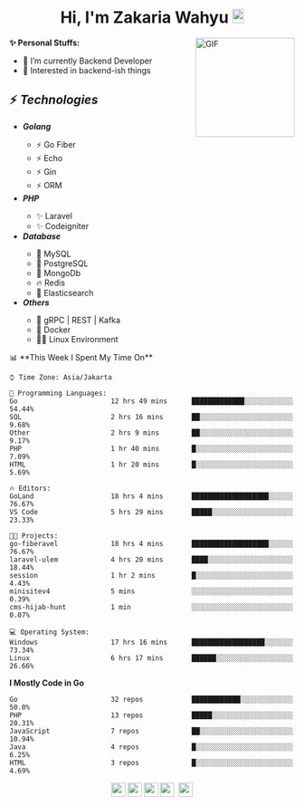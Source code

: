 <h1 align="center">Hi, I'm Zakaria Wahyu <img src="https://github.com/TheDudeThatCode/TheDudeThatCode/blob/master/Assets/Hi.gif" width="20px" height="25px"></h1>

<img align="right" alt="GIF" height="175px" src="https://www.nayakapratama.co.id/wp-content/uploads/2019/07/Website-Maintenance.gif" />

**✨ Personal Stuffs:**
- 🔭 I’m currently Backend Developer
- 🌱 Interested in backend-ish things

<h2>⚡ <i>Technologies</i></h2>
<ul>
<li><strong><i>Golang</i></strong></li>
  <ul>
    <li>⚡ Go Fiber</li>
    <li>⚡ Echo</li>
    <li>⚡ Gin</li>
    <li>⚡ ORM</li>
  </ul>
<li><strong><i>PHP</i></strong></li>
  <ul>
    <li>✨ Laravel</li>
    <li>✨ Codeigniter</li>
  </ul>
<li><strong><i>Database</i></strong></li>
  <ul>
    <li>🐬 MySQL</li>
    <li>🐘 PostgreSQL</li>
    <li>🍃 MongoDb</li>
    <li>🔥 Redis</li>
    <li>🔎 Elasticsearch</li>
  </ul>
  <li><strong><i>Others</i></strong></li>
  <ul>
    <li>💫 gRPC | REST | Kafka</li>
    <li>🐳 Docker</li>
    <li>👨‍💻 Linux Environment</li>
  </ul>
</ul>
<!--START_SECTION:waka-->
📊 **This Week I Spent My Time On** 

```text
⌚︎ Time Zone: Asia/Jakarta

💬 Programming Languages: 
Go                       12 hrs 49 mins      █████████████░░░░░░░░░░░░   54.44% 
SQL                      2 hrs 16 mins       ██░░░░░░░░░░░░░░░░░░░░░░░   9.68% 
Other                    2 hrs 9 mins        ██░░░░░░░░░░░░░░░░░░░░░░░   9.17% 
PHP                      1 hr 40 mins        █░░░░░░░░░░░░░░░░░░░░░░░░   7.09% 
HTML                     1 hr 20 mins        █░░░░░░░░░░░░░░░░░░░░░░░░   5.69%

🔥 Editors: 
GoLand                   18 hrs 4 mins       ███████████████████░░░░░░   76.67% 
VS Code                  5 hrs 29 mins       █████░░░░░░░░░░░░░░░░░░░░   23.33%

🐱‍💻 Projects: 
go-fiberavel             18 hrs 4 mins       ███████████████████░░░░░░   76.67% 
laravel-ulem             4 hrs 20 mins       ████░░░░░░░░░░░░░░░░░░░░░   18.44% 
session                  1 hr 2 mins         █░░░░░░░░░░░░░░░░░░░░░░░░   4.43% 
minisitev4               5 mins              ░░░░░░░░░░░░░░░░░░░░░░░░░   0.39% 
cms-hijab-hunt           1 min               ░░░░░░░░░░░░░░░░░░░░░░░░░   0.07%

💻 Operating System: 
Windows                  17 hrs 16 mins      ██████████████████░░░░░░░   73.34% 
Linux                    6 hrs 17 mins       ██████░░░░░░░░░░░░░░░░░░░   26.66%

```

**I Mostly Code in Go** 

```text
Go                       32 repos            ████████████░░░░░░░░░░░░░   50.0% 
PHP                      13 repos            █████░░░░░░░░░░░░░░░░░░░░   20.31% 
JavaScript               7 repos             ██░░░░░░░░░░░░░░░░░░░░░░░   10.94% 
Java                     4 repos             █░░░░░░░░░░░░░░░░░░░░░░░░   6.25% 
HTML                     3 repos             █░░░░░░░░░░░░░░░░░░░░░░░░   4.69%

```



<!--END_SECTION:waka-->

<p align="center">
<a href="https://www.linkedin.com/in/zakariawahyu" target="_blank"><img src="https://img.shields.io/badge/linkedin-%230077B5.svg?&style=for-the-badge&logo=linkedin&logoColor=white" height=25></a>
<a href="https://medium.com/@zakariawahyu" target="_blank"><img src="https://img.shields.io/badge/Medium-12100E?style=for-the-badge&logo=medium&logoColor=white" height=25></a>
<a href="https://medium.com/@zakariawahyu" target="_blank"><img src="https://img.shields.io/badge/Portfolio-2300843e?style=for-the-badge&logo=About.me&logoColor=white" height=25></a>
<a href="https://www.twitter.com/_zakariawahyu" target="_blank"><img src="https://img.shields.io/badge/twitter-%231DA1F2.svg?&style=for-the-badge&logo=twitter&logoColor=white" height=25></a> 
<a href="https://www.instagram.com/_zakariawahyu" target="_blank"><img src="https://img.shields.io/badge/instagram-%23E4405F.svg?&style=for-the-badge&logo=instagram&logoColor=white" height=25></a>
